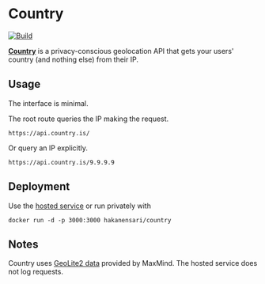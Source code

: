 # Country

[![Build](https://github.com/hakanensari/country/workflows/build/badge.svg)](https://github.com/hakanensari/country/actions)

[**Country**](https://country.is) is a privacy-conscious geolocation API that gets your users' country (and nothing else) from their IP.

## Usage

The interface is minimal.

The root route queries the IP making the request.

```
https://api.country.is/
```

Or query an IP explicitly.

```
https://api.country.is/9.9.9.9
```

## Deployment

Use the [hosted service](https://api.country.is) or run privately with

```
docker run -d -p 3000:3000 hakanensari/country
```

## Notes

Country uses [GeoLite2 data](http://dev.maxmind.com/geoip/geoip2/geolite2/) provided by MaxMind. The hosted service does not log requests.
